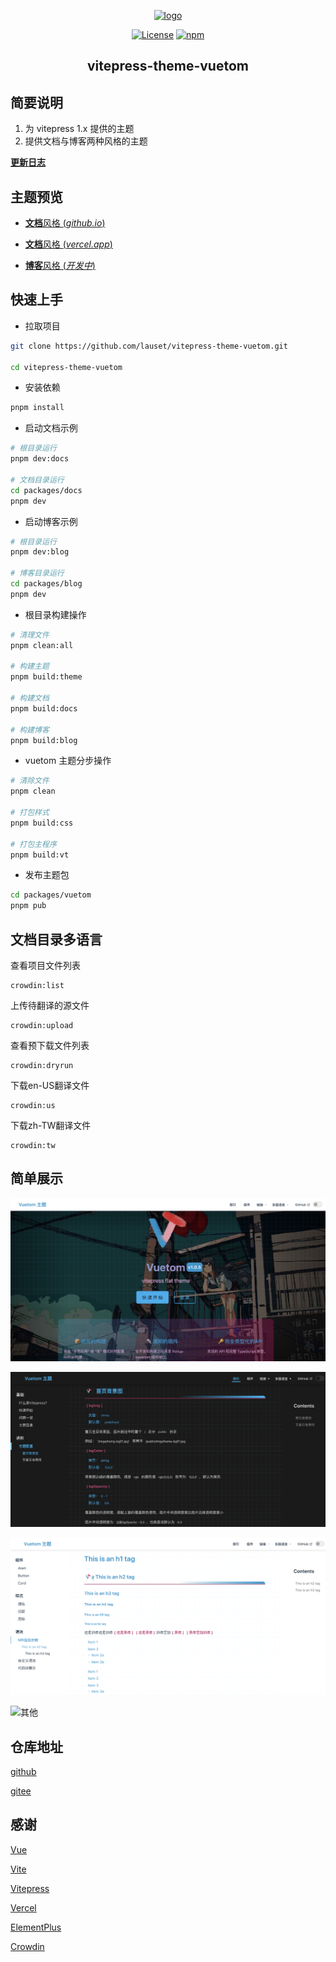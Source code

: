 
<p align="center"><a href="https://gitee.com/lauset/vitepress-theme-vuetom" target="_blank" rel="noopener noreferrer"><img width="180" src="https://gitee.com/lauset/vitepress-theme-vuetom/raw/main/docs/public/logo/vuetom-logo.png" alt="logo"></a></p>

<p align="center">
  <a href="https://github.com/xugaoyi/vuepress-theme-vdoing/blob/master/LICENSE"><img src="https://img.shields.io/github/license/xugaoyi/vuepress-theme-vdoing
" alt="License"></a>
  <a href="https://www.npmjs.com/package/vitepress-theme-vuetom"><img alt="npm" src="https://img.shields.io/npm/v/vitepress-theme-vuetom"></a>
</p>

<h2 align="center">vitepress-theme-vuetom</h2>

## 简要说明

1. 为 vitepress 1.x 提供的主题
2. 提供文档与博客两种风格的主题

[**更新日志**](CHANGELOG.md)

## 主题预览

* [**文档**风格 (*github.io*)](https://lauset.github.io/vitepress-theme-vuetom/)

* [**文档**风格 (*vercel.app*)](https://vitepress-theme-vuetom.vercel.app/vt/)

* [**博客**风格 (*开发中*)](https://vitepress-theme-vuetom-blog.vercel.app/myblog/)

## 快速上手

* 拉取项目

```bash
git clone https://github.com/lauset/vitepress-theme-vuetom.git

cd vitepress-theme-vuetom
```

* 安装依赖

```bash
pnpm install
```

* 启动文档示例

```bash
# 根目录运行
pnpm dev:docs

# 文档目录运行
cd packages/docs
pnpm dev
```

* 启动博客示例

```bash
# 根目录运行
pnpm dev:blog

# 博客目录运行
cd packages/blog
pnpm dev
```

* 根目录构建操作

```bash
# 清理文件
pnpm clean:all

# 构建主题
pnpm build:theme

# 构建文档
pnpm build:docs

# 构建博客
pnpm build:blog
```

* vuetom 主题分步操作

```bash
# 清除文件
pnpm clean

# 打包样式
pnpm build:css

# 打包主程序
pnpm build:vt
```

* 发布主题包

```bash
cd packages/vuetom
pnpm pub
```

## 文档目录多语言

查看项目文件列表

```shell
crowdin:list
```

上传待翻译的源文件

```shell
crowdin:upload
```

查看预下载文件列表

```shell
crowdin:dryrun
```

下载en-US翻译文件

```shell
crowdin:us
```

下载zh-TW翻译文件

```shell
crowdin:tw
```

## 简单展示

![首页](/resources/pic01.png)

![暗黑主题](/resources/pic02.png)

![语法示例](/resources/pic03.png)

![其他](/resources/pic04.png)

## 仓库地址

[github](https://github.com/lauset/vitepress-theme-vuetom)

[gitee](https://gitee.com/lauset/vitepress-theme-vuetom)

## 感谢

[Vue](staging-cn.vuejs.org/)

[Vite](https://vitejs.cn/)

[Vitepress](https://vitepress.vuejs.org/)

[Vercel](https://vercel.com/docs)

[ElementPlus](https://element-plus.gitee.io/zh-CN/)

[Crowdin](https://crowdin.com/)
